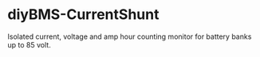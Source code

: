 # diyBMS-CurrentShunt

Isolated current, voltage and amp hour counting monitor for battery banks up to 85 volt.

